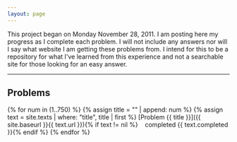 ```yaml
---
layout: page
---
```


This project began on Monday November 28, 2011. I am posting here my progress
as I complete each problem. I will not include any answers nor will I say what
website I am getting these problems from. I intend for this to be a repository
for what I've learned from this experience and not a searchable site for those
looking for an easy answer.

----------

## Problems

{% for num in (1..750) %}
{% assign title = "" | append: num %}
{% assign text = site.texts | where: "title", title | first %}
[Problem {{ title }}]({{ site.baseurl }}{{ text.url }}){% if text != nil %}&nbsp;&nbsp;&nbsp;&nbsp;completed {{ text.completed }}{% endif %}
{% endfor %}
